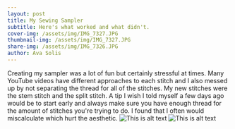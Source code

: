 ```yaml
---
layout: post
title: My Sewing Sampler
subtitle: Here's what worked and what didn't. 
cover-img: /assets/img/IMG_7327.JPG
thumbnail-img: /assets/img/IMG_7327.JPG
share-img: /assets/img/IMG_7326.JPG
author: Ava Solis
---
```

Creating my sampler was a lot of fun but certainly stressful at times. Many YouTube videos have different approaches to each stitch and I also messed up by not separating the thread for all of the stitches. My new stitches were the stem stitch and the split stitch. A tip I wish I told myself a few days ago would be to start early and always make sure you have enough thread for the amount of stitches you're trying to do. I found that I often would miscalculate which hurt the aesthetic. 
![This is alt text](https://avasolis.github.io/assets/img/IMG_7326.JPG)
![This is alt text](https://avasolis.github.io/assets/img/IMG_7327.JPG)
